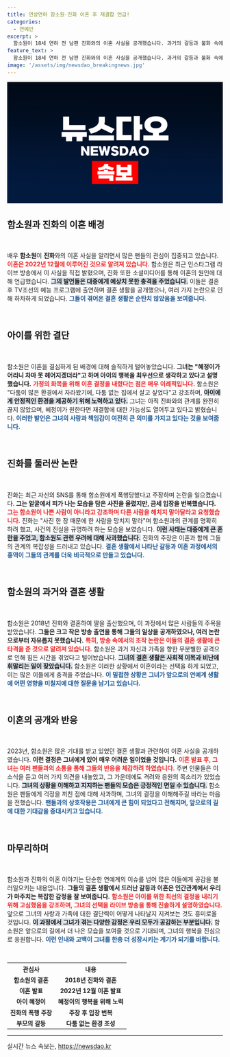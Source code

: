 ```yaml
---
title: 연상연하 함소원·진화 이혼 후 재결합 언급!
categories:
  - 연예인
excerpt: >
  함소원이 18세 연하 전 남편 진화와의 이혼 사실을 공개했습니다. 과거의 갈등과 불화 속에서도 여전히 한 집에서 딸을 위해 살고 있는 두 사람. 이 복잡한 가족의 진실을 들어보세요!
feature_text: >
  함소원이 18세 연하 전 남편 진화와의 이혼 사실을 공개했습니다. 과거의 갈등과 불화 속에서도 여전히 한 집에서 딸을 위해 살고 있는 두 사람. 이 복잡한 가족의 진실을 들어보세요!
image: '/assets/img/newsdao_breakingnews.jpg'
---
```


<p><img src="/assets/img/newsdao_breakingnews.jpg" alt="koreaapp 속보" /></p>

<h2 data-ke-size="size26">함소원과 진화의 이혼 배경</h2>

<p data-ke-size="size16">&nbsp;</p>

<p>배우 <b>함소원</b>이 <b>진화</b>와의 이혼 사실을 알리면서 많은 팬들의 관심이 집중되고 있습니다. <b><span style="color: #ee2323;">이혼은 2022년 12월에 이루어진 것으로 알려져 있습니다.</span></b> 함소원은 최근 인스타그램 라이브 방송에서 이 사실을 직접 밝혔으며, 진화 또한 소셜미디어를 통해 이혼의 원인에 대해 언급했습니다. <b><span style="background-color: #21538527;">그의 발언들은 대중에게 예상치 못한 충격을 주었습니다.</span></b> 이들은 결혼 후 TV조선의 예능 프로그램에 출연하며 결혼 생활을 공개했으나, 여러 가지 논란으로 인해 하차하게 되었습니다. <b><span style="color: #1a5490;">그들이 겪어온 결혼 생활은 순탄치 않았음을 보여줍니다.</span></b></p>

<p data-ke-size="size16">&nbsp;</p>

<h2 data-ke-size="size26">아이를 위한 결단</h2>

<p data-ke-size="size16">&nbsp;</p>

<p>함소원은 이혼을 결심하게 된 배경에 대해 솔직하게 털어놓았습니다. <b>그녀는 "혜정이가 어리니 차마 못 헤어지겠더라"고 하며 아이의 행복을 최우선으로 생각하고 있다고 설명했습니다.</b> <b><span style="color: #ee2323;">가정의 화목을 위해 이혼 결정을 내렸다는 점은 매우 이례적입니다.</span></b> 함소원은 "다툼이 많은 환경에서 자라왔기에, 다툼 없는 집에서 살고 싶었다"고 강조하며, <b><span style="background-color: #21538527;">아이에게 안정적인 환경을 제공하기 위해 노력하고 있다.</span></b> 그녀는 아직 진화와의 관계를 완전히 끊지 않았으며, 혜정이가 원한다면 재결합에 대한 가능성도 열어두고 있다고 밝혔습니다. <b><span style="color: #1a5490;">이러한 발언은 그녀의 사랑과 책임감이 여전히 큰 의미를 가지고 있다는 것을 보여줍니다.</span></b></p>

<p data-ke-size="size16">&nbsp;</p>

<h2 data-ke-size="size26">진화를 둘러싼 논란</h2>

<p data-ke-size="size16">&nbsp;</p>

<p>진화는 최근 자신의 SNS를 통해 함소원에게 폭행당했다고 주장하며 논란을 일으켰습니다. <b>그는 얼굴에서 피가 나는 모습을 담은 사진을 올렸지만, 금세 입장을 번복했습니다.</b> <b><span style="color: #ee2323;">그는 함소원이 나쁜 사람이 아니라고 강조하며 다른 사람을 해치지 말아달라고 요청했습니다.</span></b> 진화는 "사진 한 장 때문에 한 사람을 망치지 말라"며 함소원과의 관계를 명확히 하려 했고, 사건의 진실을 규명하려 하는 모습을 보였습니다. <b><span style="background-color: #21538527;">이런 사태는 대중에게 큰 혼란을 주었고, 함소원도 관련 우려에 대해 사과했습니다.</span></b> 진화의 주장은 이혼과 함께 그들의 관계의 복잡성을 드러내고 있습니다. <b><span style="color: #1a5490;">결혼 생활에서 나타난 갈등과 이혼 과정에서의 홍역이 그들의 관계를 더욱 비극적으로 만들고 있습니다.</span></b></p>

<p data-ke-size="size16">&nbsp;</p>

<h2 data-ke-size="size26">함소원의 과거와 결혼 생활</h2>

<p data-ke-size="size16">&nbsp;</p>

<p>함소원은 2018년 진화와 결혼하여 딸을 출산했으며, 이 과정에서 많은 사람들의 주목을 받았습니다. <b>그들은 크고 작은 방송 출연을 통해 그들의 일상을 공개하였으나, 여러 논란으로부터 자유롭지 못했습니다.</b> <b><span style="color: #ee2323;">특히, 방송 속에서의 조작 논란은 이들의 결혼 생활에 큰 타격을 준 것으로 알려져 있습니다.</span></b> 함소원은 과거 자신과 가족을 향한 무분별한 공격으로 인해 힘든 시간을 겪었다고 털어놨습니다. <b><span style="background-color: #21538527;">그녀의 결혼 생활은 사회적 이목과 비난에 휘말리는 일이 잦았습니다.</span></b> 함소원은 이러한 상황에서 이혼이라는 선택을 하게 되었고, 이는 많은 이들에게 충격을 주었습니다. <b><span style="color: #1a5490;">이 밀접한 상황은 그녀가 앞으로의 연예계 생활에 어떤 영향을 미칠지에 대한 질문을 남기고 있습니다.</span></b></p>

<p data-ke-size="size16">&nbsp;</p>

<h2 data-ke-size="size26">이혼의 공개와 반응</h2>

<p data-ke-size="size16">&nbsp;</p>

<p>2023년, 함소원은 많은 기대를 받고 있었던 결혼 생활과 관련하여 이혼 사실을 공개하였습니다. <b>이런 결정은 그녀에게 있어 매우 어려운 일이었을 것입니다.</b> <b><span style="color: #ee2323;">이혼 발표 후, 그녀는 여러 팬들과의 소통을 통해 그들의 반응을 체감하려 하였습니다.</span></b> 주변 인물들은 이 소식을 듣고 여러 가지 의견을 내놓았고, 그 가운데에도 격려와 응원의 목소리가 있었습니다. <b><span style="background-color: #21538527;">그녀의 상황을 이해하고 지지하는 팬들의 모습은 긍정적인 면일 수 있습니다.</span></b> 함소원은 팬들에게 걱정을 끼친 점에 대해 사과하며, 그녀의 결정을 이해해주길 바라는 마음을 전했습니다. <b><span style="color: #1a5490;">팬들과의 상호작용은 그녀에게 큰 힘이 되었다고 전해지며, 앞으로의 길에 대한 기대감을 증대시키고 있습니다.</span></b></p>

<p data-ke-size="size16">&nbsp;</p>

<h2 data-ke-size="size26">마무리하며</h2>

<p data-ke-size="size16">&nbsp;</p>

<p>함소원과 진화의 이혼 이야기는 단순한 연예계의 이슈를 넘어 많은 이들에게 공감을 불러일으키는 내용입니다. <b>그들의 결혼 생활에서 드러난 갈등과 이혼은 인간관계에서 우리가 마주치는 복잡한 감정을 잘 보여줍니다.</b> <b><span style="color: #ee2323;">함소원은 아이를 위한 최선의 결정을 내리기 위해 고심했음을 강조하며, 그녀의 선택을 라이브 방송을 통해 진솔하게 설명하였습니다.</span></b> 앞으로 그녀의 사랑과 가족에 대한 결단력이 어떻게 나타날지 지켜보는 것도 흥미로울 것입니다. <b><span style="background-color: #21538527;">이 과정에서 그녀가 겪는 다양한 감정은 우리 모두가 공감하는 부분입니다.</span></b> 함소원은 앞으로의 길에서 더 나은 모습을 보여줄 것으로 기대되며, 그녀의 행복을 진심으로 응원합니다. <b><span style="color: #1a5490;">이런 인내와 고백이 그녀를 한층 더 성장시키는 계기가 되기를 바랍니다.</span></b></p>

<p data-ke-size="size16">&nbsp;</p>

<table style="width: 100%; border-collapse: collapse;">
    <tr>
        <th style="text-align: center;">관심사</th>
        <th style="text-align: center;">내용</th>
    </tr>
    <tr>
        <td style="text-align: center; height: 17px;"><b>함소원의 결혼</b></td>
        <td style="text-align: center; height: 17px;"><b>2018년 진화와 결혼</b></td>
    </tr>
    <tr>
        <td style="text-align: center; height: 17px;"><b>이혼 발표</b></td>
        <td style="text-align: center; height: 17px;"><b>2022년 12월 이혼 발표</b></td>
    </tr>
    <tr>
        <td style="text-align: center; height: 17px;"><b>아이 혜정이</b></td>
        <td style="text-align: center; height: 17px;"><b>혜정이의 행복을 위해 노력</b></td>
    </tr>
    <tr>
        <td style="text-align: center; height: 17px;"><b>진화의 폭행 주장</b></td>
        <td style="text-align: center; height: 17px;"><b>주장 후 입장 번복</b></td>
    </tr>
    <tr>
        <td style="text-align: center; height: 17px;"><b>부모의 갈등</b></td>
        <td style="text-align: center; height: 17px;"><b>다툼 없는 환경 조성</b></td>
    </tr>
</table>

<hr />
실시간 뉴스 속보는, <a href="https://newsdao.kr" rel="dofollow">https://newsdao.kr</a>


